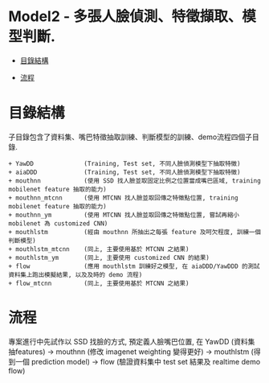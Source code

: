 # Model2 - 多張人臉偵測、特徵擷取、模型判斷.

+ [目錄結構](#目錄結構)

+ [流程](#流程)

# 目錄結構
子目錄包含了資料集、嘴巴特徵抽取訓練、判斷模型的訓練、demo流程四個子目錄.
```
+ YawDD              (Training, Test set, 不同人臉偵測模型下抽取特徵)
+ aiaDDD             (Training, Test set, 不同人臉偵測模型下抽取特徵)
+ mouthnn            (使用 SSD 找人臉並取固定比例之位置當成嘴巴區域, training mobilenet feature 抽取的能力)
+ mouthnn_mtcnn      (使用 MTCNN 找人臉並取回傳之特徵點位置, training mobilenet feature 抽取的能力)
+ mouthnn_ym         (使用 MTCNN 找人臉並取回傳之特徵點位置, 嘗試再縮小 mobilenet 為 customized CNN)
+ mouthlstm          (經由 mouthnn 所抽出之每張 feature 及呵欠程度, 訓練一個判斷模型)
+ mouthlstm_mtcnn    (同上, 主要使用基於 MTCNN 之結果)
+ mouthlstm_ym       (同上, 主要使用 customized CNN 的結果)
+ flow               (應用 mouthlstm 訓練好之模型, 在 aiaDDD/YawDDD 的測試資料集上跑出模擬結果, 以及及時的 demo 流程)
+ flow_mtcnn         (同上, 主要使用基於 MTCNN 之結果)
```

# 流程
專案進行中先試作以 SSD 找臉的方式, 預定義人臉嘴巴位置, 在 YawDD (資料集抽features) -> mouthnn (修改 imagenet weighting 變得更好) -> mouthlstm (得到一個 prediction model) -> flow (驗證資料集中 test set 結果及 realtime demo flow) 
